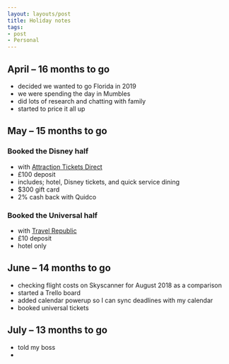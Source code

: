 ```yaml
---
layout: layouts/post
title: Holiday notes
tags:
- post
- Personal
---
```


## April – 16 months to go
- decided we wanted to go Florida in 2019
- we were spending the day in Mumbles
- did lots of research and chatting with family
- started to price it all up

## May – 15 months to go

### Booked the Disney half
- with [Attraction Tickets Direct](https://www.attraction-tickets-direct.co.uk/)
- £100 deposit
- includes; hotel, Disney tickets, and quick service dining
- $300 gift card
- 2% cash back with Quidco

### Booked the Universal half
- with [Travel Republic](https://www.travelrepublic.co.uk/)
- £10 deposit
- hotel only

## June – 14 months to go
- checking flight costs on Skyscanner for August 2018 as a comparison
- started a Trello board
- added calendar powerup so I can sync deadlines with my calendar
- booked universal tickets

## July – 13 months to go
- told my boss
- 
